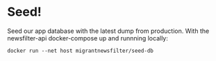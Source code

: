 # Seed!

Seed our app database with the latest dump from production. With the newsfilter-api docker-compose up and runnning locally:

```
docker run --net host migrantnewsfilter/seed-db
```
